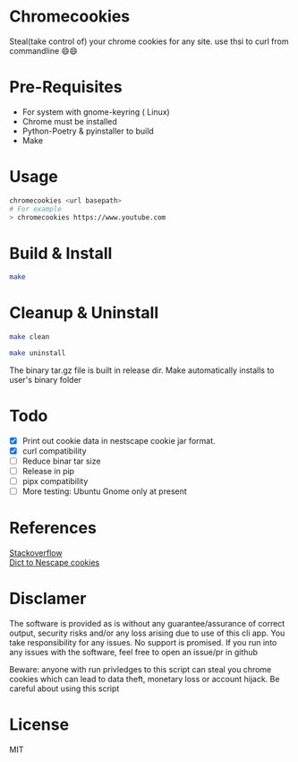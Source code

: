 # Chromecookies
Steal(take control of) your chrome cookies for any site. use thsi to curl from commandline 😄😄


# Pre-Requisites
- For system with gnome-keyring ( Linux)
- Chrome must be installed
- Python-Poetry & pyinstaller to build
- Make 


# Usage
```bash
chromecookies <url basepath>
# For example
> chromecookies https://www.youtube.com
```

# Build & Install
```bash
make
```

# Cleanup & Uninstall
```bash
make clean
```

```bash
make uninstall
```

The binary tar.gz file is built in release dir. Make automatically installs to user's binary folder

# Todo
- [x] Print out cookie data in nestscape cookie jar format. 
- [X] curl compatibility
- [ ] Reduce binar tar size
- [ ] Release in pip
- [ ] pipx compatibility
- [ ] More testing: Ubuntu Gnome only at present

# References  
[Stackoverflow](https://stackoverflow.com/questions/23153159/decrypting-chromium-cookies)  
[Dict to Nescape cookies](https://github.com/Neolyum/JsonToNetscape/blob/master/convert.py)

# Disclamer
The software is provided as is without any guarantee/assurance of correct output, security risks and/or
any loss arising due to use of this cli app. You take responsibility for any issues.
No support is promised. If you run into any issues with the software, feel free to open an issue/pr
in github 

Beware: anyone with run privledges to this script can steal you chrome cookies which
can lead to data theft, monetary loss or account hijack. Be careful about using this script

# License
MIT 
